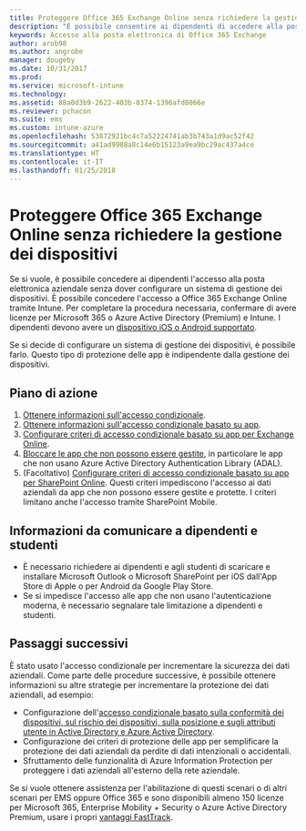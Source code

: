 ```yaml
---
title: Proteggere Office 365 Exchange Online senza richiedere la gestione dei dispositivi
description: "È possibile consentire ai dipendenti di accedere alla posta elettronica aziendale. Non è necessaria la gestione dei dispositivi."
keywords: Accesso alla posta elettronica di Office 365 Exchange
author: arob98
ms.author: angrobe
manager: dougeby
ms.date: 10/31/2017
ms.prod: 
ms.service: microsoft-intune
ms.technology: 
ms.assetid: 88a0d3b9-2622-403b-8374-1396afd8066e
ms.reviewer: pchacon
ms.suite: ems
ms.custom: intune-azure
ms.openlocfilehash: 53872921bc4c7a52224741ab3b743a1d9ac52f42
ms.sourcegitcommit: a41ad9988a8c14e6b15123a9ea9bc29ac437a4ce
ms.translationtype: HT
ms.contentlocale: it-IT
ms.lasthandoff: 01/25/2018
---
```

# <a name="protect-office-365-exchange-online-without-requiring-device-management"></a>Proteggere Office 365 Exchange Online senza richiedere la gestione dei dispositivi

Se si vuole, è possibile concedere ai dipendenti l'accesso alla posta elettronica aziendale senza dover configurare un sistema di gestione dei dispositivi. È possibile concedere l'accesso a Office 365 Exchange Online tramite Intune. Per completare la procedura necessaria, confermare di avere licenze per Microsoft 365 o Azure Active Directory (Premium) e Intune. I dipendenti devono avere un [dispositivo iOS o Android supportato](supported-devices-browsers.md). 

Se si decide di configurare un sistema di gestione dei dispositivi, è possibile farlo. Questo tipo di protezione delle app è indipendente dalla gestione dei dispositivi. 

## <a name="action-plan"></a>Piano di azione

1. [Ottenere informazioni sull'accesso condizionale](conditional-access.md). 
2. [Ottenere informazioni sull'accesso condizionale basato su app](app-based-conditional-access-intune.md).
3. [Configurare criteri di accesso condizionale basato su app per Exchange Online](app-based-conditional-access-intune-create.md).
4. [Bloccare le app che non possono essere gestite](app-modern-authentication-block.md), in particolare le app che non usano Azure Active Directory Authentication Library (ADAL).
5. (Facoltativo) [Configurare criteri di accesso condizionale basato su app per SharePoint Online](app-based-conditional-access-intune-create.md). Questi criteri impediscono l'accesso ai dati aziendali da app che non possono essere gestite e protette. I criteri limitano anche l'accesso tramite SharePoint Mobile. 

## <a name="what-to-tell-employees-and-students"></a>Informazioni da comunicare a dipendenti e studenti

* È necessario richiedere ai dipendenti e agli studenti di scaricare e installare Microsoft Outlook o Microsoft SharePoint per iOS dall'App Store di Apple o per Android da Google Play Store. 
* Se si impedisce l'accesso alle app che non usano l'autenticazione moderna, è necessario segnalare tale limitazione a dipendenti e studenti. 

## <a name="next-steps"></a>Passaggi successivi

È stato usato l'accesso condizionale per incrementare la sicurezza dei dati aziendali. Come parte delle procedure successive, è possibile ottenere informazioni su altre strategie per incrementare la protezione dei dati aziendali, ad esempio: 

* Configurazione dell'[accesso condizionale basato sulla conformità dei dispositivi, sul rischio dei dispositivi, sulla posizione e sugli attributi utente in Active Directory e Azure Active Directory](https://docs.microsoft.com/azure/active-directory/active-directory-conditional-access-azure-portal).  
* Configurazione dei criteri di protezione delle app per semplificare la protezione dei dati aziendali da perdite di dati intenzionali o accidentali. 
* Sfruttamento delle funzionalità di Azure Information Protection per proteggere i dati aziendali all'esterno della rete aziendale. 

Se si vuole ottenere assistenza per l'abilitazione di questi scenari o di altri scenari per EMS oppure Office 365 e sono disponibili almeno 150 licenze per Microsoft 365, Enterprise Mobility + Security o Azure Active Directory Premium, usare i propri [vantaggi FastTrack](https://docs.microsoft.com/enterprise-mobility-security/solutions/enterprise-mobility-fasttrack-program). 